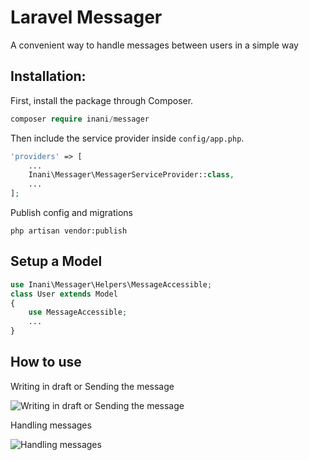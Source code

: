 # Laravel Messager
A convenient way to handle messages between users in a simple way

## Installation:
First, install the package through Composer.

```php
composer require inani/messager
```

Then include the service provider inside `config/app.php`.

```php
'providers' => [
    ...
    Inani\Messager\MessagerServiceProvider::class,
    ...
];
```
Publish config and migrations

```
php artisan vendor:publish
```

## Setup a Model

```php
use Inani\Messager\Helpers\MessageAccessible;
class User extends Model
{
    use MessageAccessible;
    ...
}
```
## How to use
Writing in draft or Sending the message

![Writing in draft or Sending the message](https://cloud.githubusercontent.com/assets/12276076/21619061/f6a88d4c-d1e5-11e6-99ef-0849be17679b.png)

Handling messages

![Handling messages](https://cloud.githubusercontent.com/assets/12276076/21619106/2cbdb1dc-d1e6-11e6-9206-84131b6c162e.png)
